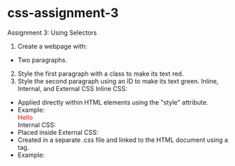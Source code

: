 # css-assignment-3

Assignment 3: Using Selectors

1. Create a webpage with:

- Two paragraphs.

2. Style the first paragraph with a class to make its text red.
3. Style the second paragraph using an ID to make its text green.
   Inline, Internal, and External CSS
   Inline CSS:

- Applied directly within HTML elements using the "style" attribute.
- Example: <div style="color: red;">Hello</div>
  Internal CSS:
- Placed inside <style> tags in the <head> section of the HTML document.
- Example:
  <style>
  body { color: blue; }
  </style>
  External CSS:
- Created in a separate .css file and linked to the HTML document using a <link> tag.
- Example:
<link rel="stylesheet" href="styles.css">
